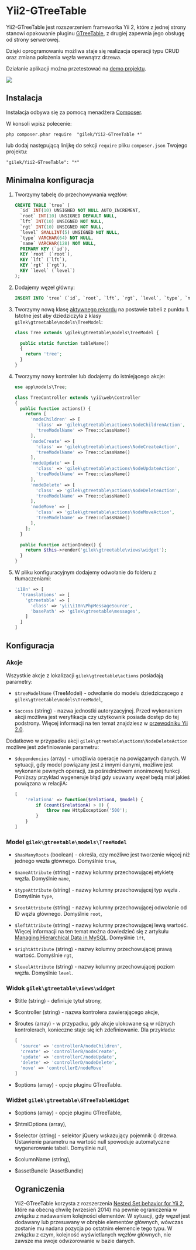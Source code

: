 # Yii2-GTreeTable

Yii2-GTreeTable jest rozszerzeniem frameworka Yii 2, które z jednej strony stanowi opakowanie pluginu [GTreeTable](https://github.com/gilek/GTreeTable), z drugiej zapewnia jego obsługę od strony serwerowej.

Dzięki oprogramowaniu możliwa staje się realizacja operacji typu CRUD oraz zmiana położenia węzła wewnątrz drzewa.

Działanie aplikacji można przetestować na [demo projektu](http://gtreetable.gilek.net).

![](http://gilek.net/images/gtt2-demo.png)

## Instalacja

Instalacja odbywa się za pomocą menadżera [Composer](https://getcomposer.org).

W konsoli wpisz polecenie:

```
php composer.phar require  "gilek/Yii2-GTreeTable *"
```

lub dodaj następującą linijkę do sekcji `require` pliku `composer.json` Twojego projektu:

```
"gilek/Yii2-GTreeTable": "*"
```

## Minimalna konfiguracja

1. Tworzymy tabelę do przechowywania węzłów:

    ``` sql
    CREATE TABLE `tree` (
      `id` INT(10) UNSIGNED NOT NULL AUTO_INCREMENT,
      `root` INT(10) UNSIGNED DEFAULT NULL,
      `lft` INT(10) UNSIGNED NOT NULL,
      `rgt` INT(10) UNSIGNED NOT NULL,
      `level` SMALLINT(5) UNSIGNED NOT NULL,
      `type` VARCHAR(64) NOT NULL,
      `name` VARCHAR(128) NOT NULL,
      PRIMARY KEY (`id`),
      KEY `root` (`root`),
      KEY `lft` (`lft`),
      KEY `rgt` (`rgt`),
      KEY `level` (`level`)
    );
    ```

2. Dodajemy węzeł główny:

    ``` sql
    INSERT INTO `tree` (`id`, `root`, `lft`, `rgt`, `level`, `type`, `name`) VALUES (1, 1, 0, 1, 0, 'default', 'Węzeł główny');
    ```

3. Tworzymy nową klasę [aktywnego rekordu](http://www.yiiframework.com/doc-2.0/guide-db-active-record.html) na postawie tabeli z punktu 1. Istotne jest aby dziedziczyła z klasy `gilek\gtreetable\models\TreeModel`:

    ``` php
    class Tree extends \gilek\gtreetable\models\TreeModel {
    
      public static function tableName()
      {
        return 'tree';
      }
    }
    ```

4. Tworzymy nowy kontroler lub dodajemy do istniejącego akcje:

    ``` php
    use app\models\Tree;
    
    class TreeController extends \yii\web\Controller
    {        
      public function actions() {
        return [
          'nodeChildren' => [
            'class' => 'gilek\gtreetable\actions\NodeChildrenAction',
            'treeModelName' => Tree::className()
          ],
          'nodeCreate' => [
            'class' => 'gilek\gtreetable\actions\NodeCreateAction',
            'treeModelName' => Tree::className()
          ],
          'nodeUpdate' => [
            'class' => 'gilek\gtreetable\actions\NodeUpdateAction',
            'treeModelName' => Tree::className()
          ],
          'nodeDelete' => [
            'class' => 'gilek\gtreetable\actions\NodeDeleteAction',
            'treeModelName' => Tree::className()
          ],
          'nodeMove' => [
            'class' => 'gilek\gtreetable\actions\NodeMoveAction',
            'treeModelName' => Tree::className()
          ],            
        ];
      }

      public function actionIndex() {
        return $this->render('gilek\gtreetable\views\widget');
      }
    }
    ```

5. W pliku konfiguracyjnym dodajemy odwołanie do folderu z tłumaczeniami:

    ``` php
    'i18n' => [
      'translations' => [
        'gtreetable' => [
          'class' => 'yii\i18n\PhpMessageSource',
          'basePath' => 'gilek\gtreetable\messages',                     
        ]
      ]
    ]
    ```  

## Konfiguracja

### Akcje

Wszystkie akcje z lokalizacji `gilek\gtreetable\actions` posiadają parametry:

  + `$treeModelName` (TreeModel) - odwołanie do modelu dziedziczącego z `gilek\gtreetable\models\TreeModel`,

  + `$access` (string) - nazwa jednostki autoryzacyjnej. Przed wykonaniem akcji możliwa jest weryfikacja czy użytkownik posiada dostęp do tej podstrony. Więcej informacji na ten temat znajdziesz w [przewodniku Yii 2.0](http://www.yiiframework.com/doc-2.0/guide-security-authorization.html#role-based-access-control-rbac).

Dodatkowo w przypadku akcji `gilek\gtreetable\actions\NodeDeleteAction` możliwe jest zdefiniowanie parametru:

  + `$dependencies` (array) - umożliwia operacje na powiązanych danych. W sytuacji, gdy model powiązany jest z innymi danymi, możliwe jest wykonanie pewnych operacji, za pośrednictwem anonimowej funkcji.
    Poniższy przykład wygeneruje błąd gdy usuwany węzeł będą miał jakieś powiązana w relacjiA:

    ``` php
    [
        'relationA' => function($relationA, $model) {
            if (count($relationA) > 0) {
                throw new HttpException('500');
            }
        }
    ]
    ```

### Model `gilek\gtreetable\models\TreeModel`
    
  + `$hasManyRoots` (boolean) - określa, czy możliwe jest tworzenie więcej niż jednego wezła głównego. Domyślnie `true`,

  + `$nameAttribute` (string) - nazwy kolumny przechowującej etykietę węzła. Domyślnie `name`,

  + `$typeAttribute` (string) - nazwy kolumny przechowującej typ węzła . Domyślnie `type`,

  + `$rootAttribute` (string) - nazwy kolumny przechowującej odwołanie od ID węzła głównego. Domyślnie `root`,

  + `$leftAttribute` (string) - nazwy kolumny przechowującej lewą wartość. Więcej informacji na ten temat można dowiedzieć się z artykułu [Managing Hierarchical Data in MySQL](http://mikehillyer.com/articles/managing-hierarchical-data-in-mysql/). Domyślnie `lft`,

  + `$rightAttribute` (string) - nazwy kolumny przechowującej prawą wartość. Domyślnie `rgt`,

  + `$levelAttribute` (string) - nazwy kolumny przechowującej poziom węzła. Domyślnie `level`.

### Widok `gilek\gtreetable\views\widget`

  + $title (string) - definiuje tytuł strony,

  + $controller (string) - nazwa kontrolera zawierającego akcje,

  + $routes (array) - w przypadku, gdy akcje ulokowane są w różnych kontrolerach, konieczne staje się ich zdefiniowanie. Dla przykładu:

    ``` php
    [
      'source' => 'controllerA/nodeChildren',
      'create' => 'controllerB/nodeCreate',
      'update' => 'controllerC/nodeUpdate',
      'delete' => 'controllerD/nodeDelete',
      'move' => 'controllerE/nodeMove'
    ]
    ```

  + $options (array) - opcje pluginu GTreeTable.


### Widżet `gilek\gtreetable\GTreeTableWidget`

  + $options (array) - opcje pluginu GTreeTable,

  + $htmlOptions (array),

  + $selector (string) - selektor jQuery wskazujący pojemnik (<table>) drzewa. Ustawienie parametru na wartość null spowoduje automatyczne wygenerowanie tabeli. Domyślnie null,

  + $columnName (string),

  + $assetBundle (AssetBundle)

## Ograniczenia

Yii2-GTreeTable korzysta z rozszerzenia [Nested Set behavior for Yii 2](https://github.com/creocoder/yii2-nested-set-behavior), które na obecną chwilę (wrzesień 2014) ma pewnie ograniczenia w związku z nadawaniem kolejności elementów. W sytuacji, gdy węzeł jest dodawany lub przesuwany w obrębie elementów głównych, wówczas zostanie mu nadana pozycja po ostatnim elemencie tego typu. W związku z czym, kolejność wyświetlanych węzłów głównych, nie zawsze ma swoje odwzorowanie w bazie danych.
